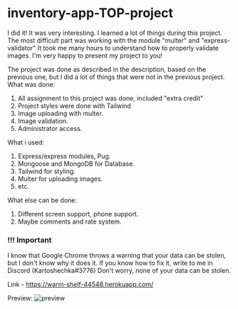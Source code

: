 # inventory-app-TOP-project

I did it!
It was very interesting. I learned a lot of things during this project. The most difficult part was working with the module "multer" and "express-validator" It took me many hours to understand how to properly validate images. I'm very happy to present my project to you!

The project was done as described in the description, based on the previous one, but I did a lot of things that were not in the previous project.
What was done:

1. All assignment to this project was done, included "extra credit"
2. Project styles were done with Tailwind
3. Image uploading with multer.
4. Image validation.
5. Administrator access.

What i used:

1. Express/express modules, Pug.
2. Mongoose and MongoDB for Database.
3. Tailwind for styling.
4. Multer for uploading images.
5. etc.

What else can be done:

1. Different screen support, phone support.
2. Maybe comments and rate system.

### **!!! Important**

I know that Google Chrome throws a warning that your data can be stolen, but I don't know why it does it. If you know how to fix it, write to me in Discord (Kartoshechka#3776) Don't worry, none of your data can be stolen.

Link - https://warm-shelf-44548.herokuapp.com/

Preview:
![preview](https://i.imgur.com/it6jky9.png "Application Preview")
